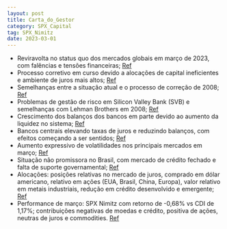 ```yaml
---
layout: post
title: Carta_do_Gestor
category: SPX_Capital
tag: SPX_Nimitz
date: 2023-03-01
---
```


- Reviravolta no status quo dos mercados globais em março de 2023, com falências e tensões financeiras;
<a href="#" onclick="search_on_pdf('choque de energia. Tudo parecia relativamente calmo quando, repentinamente, o décimo sexto maior ba')">Ref</a>
- Processo corretivo em curso devido a alocações de capital ineficientes e ambiente de juros mais altos;
<a href="#" onclick="search_on_pdf('2008. Em 2008, tínhamos problemas que, do ponto de vista de uma alocação ineficiente de capital, s')">Ref</a>
- Semelhanças entre a situação atual e o processo de correção de 2008;
<a href="#" onclick="search_on_pdf('2008. Em 2008, tínhamos problemas que, do ponto de vista de uma alocação ineficiente de capital, s')">Ref</a>
- Problemas de gestão de risco em Silicon Valley Bank (SVB) e semelhanças com Lehman Brothers em 2008;
<a href="#" onclick="search_on_pdf('choque de energia. Tudo parecia relativamente calmo quando, repentinamente, o décimo sexto maior ba')">Ref</a>
- Crescimento dos balanços dos bancos em parte devido ao aumento da liquidez no sistema;
<a href="#" onclick="search_on_pdf('redor do mundo, motivados por um nível de inflação muito acima do observado na última década, eleva')">Ref</a>
- Bancos centrais elevando taxas de juros e reduzindo balanços, com efeitos começando a ser sentidos;
<a href="#" onclick="search_on_pdf('redor do mundo, motivados por um nível de inflação muito acima do observado na última década, eleva')">Ref</a>
- Aumento expressivo de volatilidades nos principais mercados em março;
<a href="#" onclick="search_on_pdf('autoridades competentes não consigam, de forma  veemente, suavizar a sequência de eventos. Os merc')">Ref</a>
- Situação não promissora no Brasil, com mercado de crédito fechado e falta de suporte governamental;
<a href="#" onclick="search_on_pdf('à nossa própria crise de crédito infligida pelas Lojas Americanas poucos meses antes do evento no S')">Ref</a>
- Alocações: posições relativas no mercado de juros, comprado em dólar americano, relativo em ações (EUA, Brasil, China, Europa), valor relativo em metais industriais, redução em crédito desenvolvido e emergente;
<a href="#" onclick="search_on_pdf('com destaque para o movimento das taxas de juros americanos, que apresentaram o maior movimento em ')">Ref</a>
- Performance de março: SPX Nimitz com retorno de -0,68% vs CDI de 1,17%; contribuições negativas de moedas e crédito, positiva de ações, neutras de juros e commodities.
<a href="#" onclick="search_on_pdf('mercado de crédito emergente, continuamos reduzindo as posições para ficarmos menos expostos à vola')">Ref</a>
